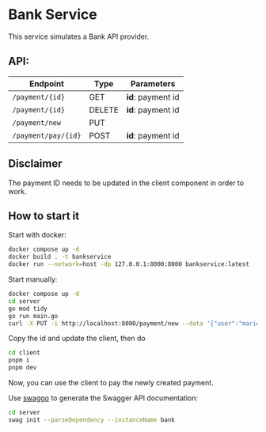 # Bank Service

This service simulates a Bank API provider.

## API:

| Endpoint            | Type   | Parameters         |
| ------------------- | ------ | ------------------ |
| `/payment/{id}`     | GET    | **id**: payment id |
| `/payment/{id}`     | DELETE | **id**: payment id |
| `/payment/new`      | PUT    |                    |
| `/payment/pay/{id}` | POST   | **id**: payment id |

## Disclaimer

The payment ID needs to be updated in the client component in order to work.

## How to start it

Start with docker:

```sh
docker compose up -d
docker build . -t bankservice
docker run --network=host -dp 127.0.0.1:8000:8000 bankservice:latest
```

Start manually:

```sh
docker compose up -d
cd server
go mod tidy
go run main.go
curl -X PUT -i http://localhost:8000/payment/new --data '{"user":"mario","amount":100,"description":"volo bologna milano"}'
```

Copy the id and update the client, then do

```sh
cd client
pnpm i
pnpm dev
```

Now, you can use the client to pay the newly created payment.

Use [swaggo](https://github.com/swaggo/swag) to generate the Swagger API documentation:

```sh
cd server
swag init --parseDependency --instanceName bank 
```
